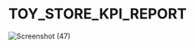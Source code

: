 # TOY_STORE_KPI_REPORT
![Screenshot (47)](https://github.com/kartikeyeasingh/TOY_STORE_KPI_REPORT/assets/109058853/b828433c-07ed-4959-9e14-3478d6c84d74)
